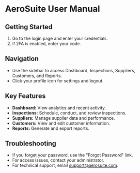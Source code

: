 # AeroSuite User Manual

## Getting Started
1. Go to the login page and enter your credentials.
2. If 2FA is enabled, enter your code.

## Navigation
- Use the sidebar to access Dashboard, Inspections, Suppliers, Customers, and Reports.
- Click your profile icon for settings and logout.

## Key Features
- **Dashboard:** View analytics and recent activity.
- **Inspections:** Schedule, conduct, and review inspections.
- **Suppliers:** Manage supplier data and performance.
- **Customers:** View and edit customer information.
- **Reports:** Generate and export reports.

## Troubleshooting
- If you forget your password, use the "Forgot Password" link.
- For access issues, contact your administrator.
- For technical support, email support@aerosuite.com. 